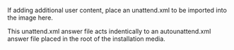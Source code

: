 If adding additional user content, place an unattend.xml to be imported into the image here.

This unattend.xml answer file acts indentically to an autounattend.xml answer file placed in the root of the installation media.
